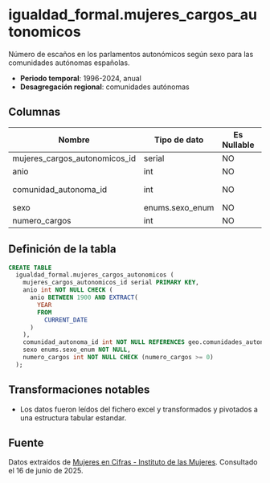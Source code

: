 # igualdad_formal.mujeres_cargos_autonomicos

Número de escaños en los parlamentos autonómicos según sexo para las comunidades autónomas españolas.

- **Periodo temporal**: 1996-2024, anual
- **Desagregación regional**: comunidades autónomas

## Columnas

| Nombre | Tipo de dato | Es Nullable | Descripción |
| --- | --- | --- | --- |
| mujeres_cargos_autonomicos_id | serial | NO | primary key |
| anio | int | NO | año |
| comunidad_autonoma_id | int | NO | referencia a geo.comunidades_autonomas |
| sexo | enums.sexo_enum | NO | sexo |
| numero_cargos | int | NO | número de escaños |

## Definición de la tabla

```sql
CREATE TABLE
  igualdad_formal.mujeres_cargos_autonomicos (
    mujeres_cargos_autonomicos_id serial PRIMARY KEY,
    anio int NOT NULL CHECK (
      anio BETWEEN 1900 AND EXTRACT(
        YEAR
        FROM
          CURRENT_DATE
      )
    ),
    comunidad_autonoma_id int NOT NULL REFERENCES geo.comunidades_autonomas (comunidad_autonoma_id),
    sexo enums.sexo_enum NOT NULL,
    numero_cargos int NOT NULL CHECK (numero_cargos >= 0)
  );
```

## Transformaciones notables

- Los datos fueron leídos del fichero excel y transformados y pivotados a una estructura tabular estandar.

## Fuente

Datos extraídos de <a href="https://www.inmujeres.gob.es/MujerCifras/PoderDecisiones/PoderLegislativo.htm" target="_blank">Mujeres en Cifras - Instituto de las Mujeres</a>.
Consultado el 16 de junio de 2025.

